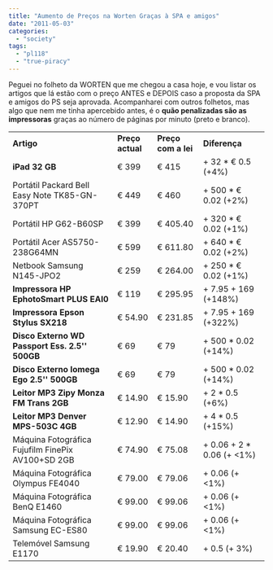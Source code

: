 ```yaml
---
title: "Aumento de Preços na Worten Graças à SPA e amigos"
date: "2011-05-03"
categories: 
  - "society"
tags: 
  - "pl118"
  - "true-piracy"
---
```


Peguei no folheto da WORTEN que me chegou a casa hoje, e vou listar os artigos que lá estão com o preço ANTES e DEPOIS caso a proposta da SPA e amigos do PS seja aprovada. Acompanharei com outros folhetos, mas algo que nem me tinha apercebido antes, é o **quão penalizadas são as impressoras** graças ao número de páginas por minuto (preto e branco).

<table><tbody><tr><td><strong>Artigo</strong></td><td><strong>Preço actual</strong></td><td><strong>Preço com a lei</strong></td><td><strong>Diferença</strong></td></tr><tr><td><strong>iPad 32 GB</strong></td><td>€ 399</td><td>€ 415</td><td>+ 32 * € 0.5 (+4%)</td></tr><tr><td>Portátil Packard Bell Easy Note TK85-GN-370PT</td><td>€ 449</td><td>€ 460</td><td>+ 500 * € 0.02 (+2%)</td></tr><tr><td>Portátil HP G62-B60SP</td><td>€ 399</td><td>€ 405.40</td><td>+ 320 * € 0.02 (+1%)</td></tr><tr><td>Portátil Acer AS5750-238G64MN</td><td>€ 599</td><td>€ 611.80</td><td>+ 640 * € 0.02 (+2%)</td></tr><tr><td>Netbook Samsung N145-JPO2</td><td>€ 259</td><td>€ 264.00</td><td>+ 250 * € 0.02 (+1%)</td></tr><tr><td><strong>Impressora HP EphotoSmart PLUS EAI0</strong></td><td>€ 119</td><td>€ 295.95</td><td>+ 7.95 + 169 (+148%)</td></tr><tr><td><strong>Impressora Epson Stylus SX218</strong></td><td>€ 54.90</td><td>€ 231.85</td><td>+ 7.95 + 169 (+322%)</td></tr><tr><td><strong>Disco Externo WD Passport Ess. 2.5'' 500GB</strong></td><td>€ 69</td><td>€ 79</td><td>+ 500 * 0.02 (+14%)</td></tr><tr><td><strong>Disco Externo Iomega Ego 2.5'' 500GB</strong></td><td>€ 69</td><td>€ 79</td><td>+ 500 * 0.02 (+14%)</td></tr><tr><td><strong>Leitor MP3 Zipy Monza FM Trans 2GB</strong></td><td>€ 14.90</td><td>€ 15.90</td><td>+ 2 * 0.5 (+6%)</td></tr><tr><td><strong>Leitor MP3 Denver MPS-503C 4GB</strong></td><td>€ 12.90</td><td>€ 14.90</td><td>+ 4 * 0.5 (+15%)</td></tr><tr><td>Máquina Fotográfica Fujufilm FinePix AV100+SD 2GB</td><td>€ 74.90</td><td>€ 75.08</td><td>+ 0.06 + 2 * 0.06 (+ &lt;1%)</td></tr><tr><td>Máquina Fotográfica Olympus FE4040</td><td>€ 79.00</td><td>€ 79.06</td><td>+ 0.06 (+ &lt;1%)</td></tr><tr><td>Máquina Fotográfica BenQ E1460</td><td>€ 99.00</td><td>€ 99.06</td><td>+ 0.06 (+ &lt;1%)</td></tr><tr><td>Máquina Fotográfica Samsung EC-ES80</td><td>€ 99.00</td><td>€ 99.06</td><td>+ 0.06 (+ &lt;1%)</td></tr><tr><td>Telemóvel Samsung E1170</td><td>€ 19.90</td><td>€ 20.40</td><td>+ 0.5 (+ 3%)</td></tr></tbody></table>
